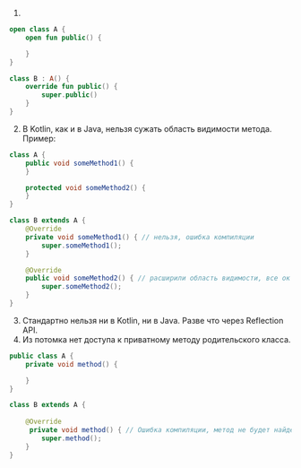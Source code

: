 1.  
```kotlin
open class A {
    open fun public() {

    }
}

class B : A() {
    override fun public() {
        super.public()
    }
}
```

2. В Kotlin, как и в Java, нельзя сужать область видимости метода.
Пример:

```java
class A {
    public void someMethod1() {
    }

    protected void someMethod2() {
    }
}

class B extends A {
    @Override
    private void someMethod1() { // нельзя, ошибка компиляции
        super.someMethod1();
    }

    @Override
    public void someMethod2() { // расширили область видимости, все ок
        super.someMethod2();
    }
}
```
3. Стандартно нельзя ни в Kotlin, ни в Java. Разве что через Reflection API. 
4. Из потомка нет доступа к приватному методу родительского класса.

```java
public class A {
    private void method() {

    }
}

class B extends A {
    
    @Override
     private void method() { // Ошибка компиляции, метод не будет найден
        super.method();
    }
}

```
